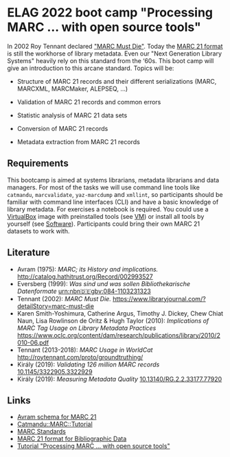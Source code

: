 # ELAG 2022 boot camp "Processing MARC … with open source tools"

In 2002 Roy Tennant declared ["MARC Must Die"](http://soiscompsfall2007.pbworks.com/f/marc+must+die.pdf). Today the [MARC 21 format](https://www.loc.gov/marc/) is still the workhorse of library metadata. Even our "Next Generation Library Systems" heavily rely on this standard from the ‘60s. This boot camp will give an introduction to this arcane standard. Topics will be:

* Structure of MARC 21 records and their different serializations (MARC, MARCXML, MARCMaker, ALEPSEQ, ...)

* Validation of MARC 21 records and common errors

* Statistic analysis of MARC 21 data sets 

* Conversion of MARC 21 records

* Metadata extraction from MARC 21 records

## Requirements

This bootcamp is aimed at systems librarians, metadata librarians and data managers. For most of the tasks we will use command line tools like `catmandu`, `marcvalidate`, `yaz-marcdump` and `xmllint`, so participants should be familiar with command line interfaces (CLI) and have a basic knowledge of library metadata. For exercises a notebook is required. You could use a [VirtualBox](https://www.virtualbox.org/wiki/Downloads) image with preinstalled tools (see [VM](VM.md)) or install all tools by yourself (see [Software](Software.md)). Participants could bring their own MARC 21 datasets to work with.

## Literature

- Avram (1975): *MARC; its History and implications.* <http://catalog.hathitrust.org/Record/002993527>
- Eversberg (1999): *Was sind und was sollen Bibliothekarische Datenformate* [urn:nbn:de:gbv:084-1103231323](https://nbn-resolving.org/urn%3Anbn%3Ade%3Agbv%3A084-11032313237)
- Tennant (2002): *MARC Must Die.* <https://www.libraryjournal.com/?detailStory=marc-must-die>
- Karen Smith-Yoshimura, Catherine Argus, Timothy J. Dickey, Chew Chiat Naun, Lisa Rowlinson de Oritz & Hugh Taylor (2010): *Implications of MARC Tag Usage on Library Metadata Practices* <https://www.oclc.org/content/dam/research/publications/library/2010/2010-06.pdf>
- Tennant (2013-2018): *MARC Usage in WorldCat* <http://roytennant.com/proto/groundtruthing/>
- Király (2019): *Validating 126 million MARC records* [10.1145/3322905.3322929](https://doi.org/10.1145/3322905.3322929)
- Király (2019): *Measuring Metadata Quality* [10.13140/RG.2.2.33177.77920](https://doi.org/10.13140/RG.2.2.33177.77920)

## Links

- [Avram schema for MARC 21](https://pkiraly.github.io/2018/01/28/marc21-in-json/)
- [Catmandu::MARC::Tutorial](https://metacpan.org/dist/Catmandu-MARC/view/lib/Catmandu/MARC/Tutorial.pod)
- [MARC Standards](https://www.loc.gov/marc/)
- [MARC 21 format for Bibliographic Data](https://www.loc.gov/marc/bibliographic/)
- [Tutorial "Processing MARC ... with open source tools"](https://jorol.github.io/processing-marc/#/)
